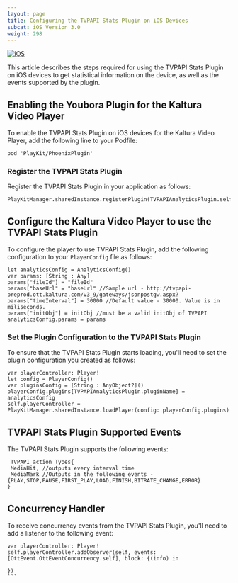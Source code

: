 ```yaml
---
layout: page
title: Configuring the TVPAPI Stats Plugin on iOS Devices
subcat: iOS Version 3.0
weight: 298
---
```


[![iOS](https://img.shields.io/badge/iOS-Supported-green.svg)](https://github.com/kaltura/player-sdk-native-ios) 


This article describes the steps required for using the TVPAPI Stats Plugin on iOS devices to get statistical information on the device, as well as the events supported by the plugin. 

## Enabling the Youbora Plugin for the Kaltura Video Player  

To enable the TVPAPI Stats Plugin on iOS devices for the Kaltura Video Player, add the following line to your Podfile: 

```
pod 'PlayKit/PhoenixPlugin'
```

### Register the TVPAPI Stats Plugin  

Register the TVPAPI Stats Plugin in your application as follows:

```
PlayKitManager.sharedInstance.registerPlugin(TVPAPIAnalyticsPlugin.self)
```

## Configure the Kaltura Video Player to use the TVPAPI Stats Plugin  

To configure the player to use TVPAPI Stats Plugin, add the following configuration to your `PlayerConfig` file as follows:

```
let analyticsConfig = AnalyticsConfig()
var params: [String : Any]
params["fileId"] = "fileId"
params["baseUrl" = "baseUrl" //Sample url - http://tvpapi-preprod.ott.kaltura.com/v3_9/gateways/jsonpostgw.aspx?
params["timeInterval"] = 30000 //Default value - 30000. Value is in miliseconds.
params["initObj"] = initObj //must be a valid initObj of TVPAPI
analyticsConfig.params = params

```

### Set the Plugin Configuration to the TVPAPI Stats Plugin  

To ensure that the TVPAPI Stats Plugin starts loading, you'll need to set the plugin configuration you created as follows:

```
var playerController: Player!
let config = PlayerConfig()
var pluginsConfig = [String : AnyObject?]()
playerConfig.plugins[TVPAPIAnalyticsPlugin.pluginName] = analyticsConfig
self.playerController = PlayKitManager.sharedInstance.loadPlayer(config: playerConfig.plugins)

```

## TVPAPI Stats Plugin Supported Events  

The TVPAPI Stats Plugin supports the following events:

```
 TVPAPI action Types{
 MediaHit, //outputs every interval time
 MediaMark //Outputs in the following events - {PLAY,STOP,PAUSE,FIRST_PLAY,LOAD,FINISH,BITRATE_CHANGE,ERROR}
}
```

## Concurrency Handler  

To receive concurrency events from the TVPAPI Stats Plugin, you'll need to add a listener to the following event:

``````
var playerController: Player!
self.playerController.addObserver(self, events: [OttEvent.OttEventConcurrency.self], block: {(info) in

})                    
```
